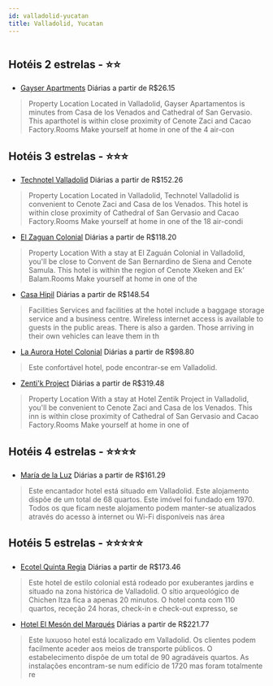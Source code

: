 ```yaml
---
id: valladolid-yucatan
title: Valladolid, Yucatan
---
```


<center><img src="https://assets.cosmos-data.com/1/01dfae766d6f261fb4b301dc940ec54e/541226.jpg" alt="" /></center>


## Hotéis 2 estrelas - ⭐️⭐️

-    [Gayser Apartments](https://www.hurb.com/hoteis/valladolid/gayser-apartments-JNP-JP203256?cmp=18055) Diárias a partir de R$26.15
   > Property Location Located in Valladolid, Gayser Apartamentos is minutes from Casa de los Venados and Cathedral of San Gervasio.  This aparthotel is within close proximity of Cenote Zaci and Cacao Factory.Rooms Make yourself at home in one of the 4 air-con

## Hotéis 3 estrelas - ⭐️⭐️⭐️

-    [Technotel Valladolid](https://www.hurb.com/hoteis/valladolid/technotel-valladolid-JNP-JP132906?cmp=18055) Diárias a partir de R$152.26
   > Property Location Located in Valladolid, Technotel Valladolid is convenient to Cenote Zaci and Casa de los Venados.  This hotel is within close proximity of Cathedral of San Gervasio and Cacao Factory.Rooms Make yourself at home in one of the 18 air-condi
-    [El Zaguan Colonial](https://www.hurb.com/hoteis/valladolid/el-zaguan-colonial-JNP-JP114701?cmp=18055) Diárias a partir de R$118.20
   > Property Location With a stay at El Zaguán Colonial in Valladolid, you&apos;ll be close to Convent de San Bernardino de Siena and Cenote Samula.  This hotel is within the region of Cenote Xkeken and Ek&apos; Balam.Rooms Make yourself at home in one of the
-    [Casa Hipil](https://www.hurb.com/hoteis/valladolid/casa-hipil-JNP-JP113340?cmp=18055) Diárias a partir de R$148.54
   > Facilities Services and facilities at the hotel include a baggage storage service and a business centre. Wireless internet access is available to guests in the public areas. There is also a garden. Those arriving in their own vehicles can leave them in th
-    [La Aurora Hotel Colonial](https://www.hurb.com/hoteis/valladolid/la-aurora-hotel-colonial-JNP-JP878619?cmp=18055) Diárias a partir de R$98.80
   > Este confortável hotel, pode encontrar-se em Valladolid. 
-    [Zenti'k Project](https://www.hurb.com/hoteis/valladolid/zenti-k-project-JNP-JP456334?cmp=18055) Diárias a partir de R$319.48
   > Property Location With a stay at Hotel Zentik Project in Valladolid, you&apos;ll be convenient to Cenote Zaci and Casa de los Venados.  This inn is within close proximity of Cathedral of San Gervasio and Cacao Factory.Rooms Make yourself at home in one of

## Hotéis 4 estrelas - ⭐️⭐️⭐️⭐️

-    [María de la Luz](https://www.hurb.com/hoteis/valladolid/maria-de-la-luz-JNP-JP343087?cmp=18055) Diárias a partir de R$161.29
   > Este encantador hotel está situado em Valladolid. Este alojamento dispõe de um total de 68 quartos. Este imóvel foi fundado em 1970. Todos os que ficam neste alojamento podem manter-se atualizados através do acesso à internet ou Wi-Fi disponíveis nas área

## Hotéis 5 estrelas - ⭐️⭐️⭐️⭐️⭐️

-    [Ecotel Quinta Regia](https://www.hurb.com/hoteis/valladolid/ecotel-quinta-regia-JNP-JP036567?cmp=18055) Diárias a partir de R$173.46
   > Este hotel de estilo colonial está rodeado por exuberantes jardins e situado na zona histórica de Valladolid. O sítio arqueológico de Chichen Itza fica a apenas 20 minutos. O hotel conta com 110 quartos, receção 24 horas, check-in e check-out expresso, se
-    [Hotel El Mesón del Marqués](https://www.hurb.com/hoteis/valladolid/hotel-el-meson-del-marques-JNP-JP849210?cmp=18055) Diárias a partir de R$221.77
   > Este luxuoso hotel está localizado em Valladolid. Os clientes podem facilmente aceder aos meios de transporte públicos. O estabelecimento dispõe de um total de 90 agradáveis quartos. As instalações encontram-se num edifício de 1720 mas foram totalmente re

